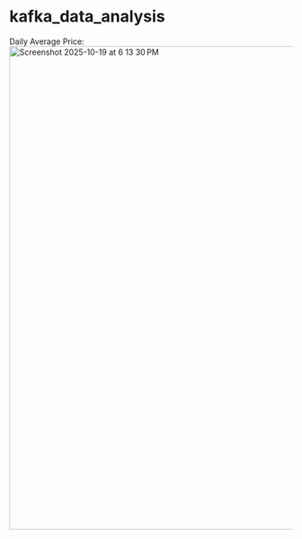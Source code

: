 # kafka_data_analysis

Daily Average Price: <img width="781" height="861" alt="Screenshot 2025-10-19 at 6 13 30 PM" src="https://github.com/user-attachments/assets/3944c1dc-5741-4e30-a839-eb27e5079a35" />


